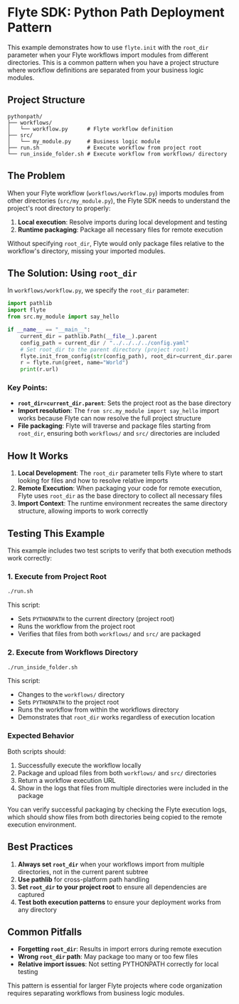# Flyte SDK: Python Path Deployment Pattern

This example demonstrates how to use `flyte.init` with the `root_dir` parameter when your Flyte workflows import modules from different directories. This is a common pattern when you have a project structure where workflow definitions are separated from your business logic modules.

## Project Structure

```
pythonpath/
├── workflows/
│   └── workflow.py      # Flyte workflow definition
├── src/
│   └── my_module.py     # Business logic module
├── run.sh               # Execute workflow from project root
└── run_inside_folder.sh # Execute workflow from workflows/ directory
```

## The Problem

When your Flyte workflow (`workflows/workflow.py`) imports modules from other directories (`src/my_module.py`), the Flyte SDK needs to understand the project's root directory to properly:

1. **Local execution**: Resolve imports during local development and testing
2. **Runtime packaging**: Package all necessary files for remote execution

Without specifying `root_dir`, Flyte would only package files relative to the workflow's directory, missing your imported modules.

## The Solution: Using `root_dir`

In `workflows/workflow.py`, we specify the `root_dir` parameter:

```python
import pathlib
import flyte
from src.my_module import say_hello

if __name__ == "__main__":
    current_dir = pathlib.Path(__file__).parent
    config_path = current_dir / "../../../../config.yaml"
    # Set root_dir to the parent directory (project root)
    flyte.init_from_config(str(config_path), root_dir=current_dir.parent)
    r = flyte.run(greet, name="World")
    print(r.url)
```

### Key Points:

- **`root_dir=current_dir.parent`**: Sets the project root as the base directory
- **Import resolution**: The `from src.my_module import say_hello` import works because Flyte can now resolve the full project structure
- **File packaging**: Flyte will traverse and package files starting from `root_dir`, ensuring both `workflows/` and `src/` directories are included

## How It Works

1. **Local Development**: The `root_dir` parameter tells Flyte where to start looking for files and how to resolve relative imports
2. **Remote Execution**: When packaging your code for remote execution, Flyte uses `root_dir` as the base directory to collect all necessary files
3. **Import Context**: The runtime environment recreates the same directory structure, allowing imports to work correctly

## Testing This Example

This example includes two test scripts to verify that both execution methods work correctly:

### 1. Execute from Project Root

```bash
./run.sh
```

This script:
- Sets `PYTHONPATH` to the current directory (project root)
- Runs the workflow from the project root
- Verifies that files from both `workflows/` and `src/` are packaged

### 2. Execute from Workflows Directory

```bash
./run_inside_folder.sh
```

This script:
- Changes to the `workflows/` directory
- Sets `PYTHONPATH` to the project root
- Runs the workflow from within the workflows directory
- Demonstrates that `root_dir` works regardless of execution location

### Expected Behavior

Both scripts should:
1. Successfully execute the workflow locally
2. Package and upload files from both `workflows/` and `src/` directories
3. Return a workflow execution URL
4. Show in the logs that files from multiple directories were included in the package

You can verify successful packaging by checking the Flyte execution logs, which should show files from both directories being copied to the remote execution environment.

## Best Practices

1. **Always set `root_dir`** when your workflows import from multiple directories, not in the current parent subtree
2. **Use pathlib** for cross-platform path handling
3. **Set `root_dir` to your project root** to ensure all dependencies are captured
4. **Test both execution patterns** to ensure your deployment works from any directory

## Common Pitfalls

- **Forgetting `root_dir`**: Results in import errors during remote execution
- **Wrong `root_dir` path**: May package too many or too few files
- **Relative import issues**: Not setting PYTHONPATH correctly for local testing

This pattern is essential for larger Flyte projects where code organization requires separating workflows from business logic modules.